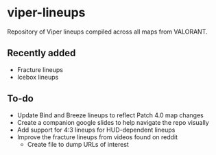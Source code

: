 # viper-lineups
Repository of Viper lineups compiled across all maps from VALORANT.

## Recently added
* Fracture lineups
* Icebox lineups

## To-do
* Update Bind and Breeze lineups to reflect Patch 4.0 map changes
* Create a companion google slides to help navigate the repo visually
* Add support for 4:3 lineups for HUD-dependent lineups
* Improve the fracture lineups from videos found on reddit
    * Create file to dump URLs of interest
